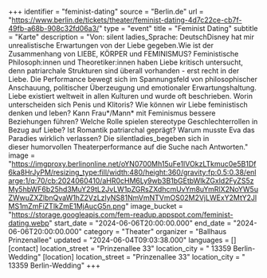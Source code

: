 +++
identifier = "feminist-dating"
source = "Berlin.de"
url = "https://www.berlin.de/tickets/theater/feminist-dating-4d7c22ce-cb7f-49fb-a68b-908c32fd06a3/"
type = "event"
title = "Feminist Dating"
subtitle = "Karte"
description = "Von: silent ladies_Sprache: DeutschDisney hat mir unrealistische Erwartungen von der Liebe gegeben.Wie ist der Zusammenhang von LIEBE, KÖRPER und FEMINISMUS? Feministische Philosoph:innen und Theoretiker:innen haben Liebe kritisch untersucht, denn patriarchale Strukturen sind überall vorhanden - erst recht in der Liebe. Die Performance bewegt sich im Spannungsfeld von philosophischer Anschauung, politischer Überzeugung und emotionaler Erwartungshaltung. Liebe existiert weltweit in allen Kulturen und wurde oft beschrieben. Worin unterscheiden sich Penis und Klitoris? Wie können wir Liebe feministisch denken und leben? Kann Frau*/Mann* mit Feminismus bessere Beziehungen führen? Welche Rolle spielen stereotype Geschlechterrollen in Bezug auf Liebe? Ist Romantik patriarchal geprägt? Warum musste Eva das Paradies wirklich verlassen? Die silentladies_begeben sich in dieser humorvollen Theaterperformance auf die Suche nach Antworten."
image = "https://imgproxy.berlinonline.net/oYN0700Mh15uFe1IVOkzLTkmuc0e5B1Df6ka8HrJyPM/resizing_type:fill/width:480/height:360/gravity:fp:0.5:0.38/enlarge:1/q:70/cb:2024060410/aHR0cHM6Ly9wb3B1bGEtbWlkZGxld2FyZS5zMy5hbWF6b25hd3MuY29tL2JvLW1pZGRsZXdhcmUvYm8uYmRlX2NoYW5uZWwuZXZlbnQvaW1hZ2VzLzIyNS81NmVmNTVmOS02M2VjLWExY2MtY2JlMS1mZmFiZTlkZmE1MjAucG5n.png"
image_bucket = "https://storage.googleapis.com/fem-readup.appspot.com/feminist-dating.webp"
start_date = "2024-06-06T20:00:00.000"
end_date = "2024-06-06T20:00:00.000"
category = "Theater"
organizer = "Ballhaus Prinzenallee"
updated = "2024-06-04T09:03:38.000"
languages = []
[contact]
location_street = "Prinzenallee 33"
location_city = " 13359 Berlin-Wedding"
[location]
location_street = "Prinzenallee 33"
location_city = " 13359 Berlin-Wedding"
+++